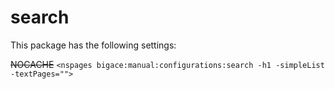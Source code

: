 # search

This package has the following settings:

~~NOCACHE~~ 
`<nspages bigace:manual:configurations:search -h1 -simpleList -textPages="">`


